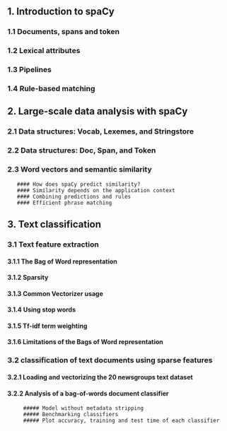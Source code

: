 ## 1. Introduction to spaCy
   ### 1.1 Documents, spans and token
   ### 1.2 Lexical attributes
   ### 1.3 Pipelines
   ### 1.4 Rule-based matching
## 2. Large-scale data analysis with spaCy
   ### 2.1 Data structures: Vocab, Lexemes, and Stringstore
   ### 2.2 Data structures: Doc, Span, and Token
   ### 2.3 Word vectors and semantic similarity
       #### How does spaCy predict similarity?
       #### Similarity depends on the application context
       #### Combining predictions and rules
       #### Efficient phrase matching
## 3. Text classification
   ### 3.1 Text feature extraction
   #### 3.1.1 The Bag of Word representation
   #### 3.1.2 Sparsity
   #### 3.1.3 Common Vectorizer usage
   #### 3.1.4 Using stop words
   #### 3.1.5 Tf-idf term weighting
   #### 3.1.6 Limitations of the Bags of Word representation

   ### 3.2 classification of text documents using sparse features
   #### 3.2.1 Loading and vectorizing the 20 newsgroups text dataset
   #### 3.2.2 Analysis of a bag-of-words document classifier
         ##### Model without metadata stripping
         ##### Benchmarking classifiers
         ##### Plot accuracy, training and test time of each classifier
   
    
